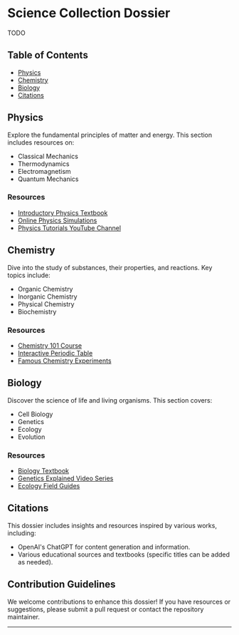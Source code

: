# Science Collection Dossier
TODO

## Table of Contents

- [Physics](#physics)
- [Chemistry](#chemistry)
- [Biology](#biology)
- [Citations](#citations)

## Physics

Explore the fundamental principles of matter and energy. This section includes resources on:

- Classical Mechanics
- Thermodynamics
- Electromagnetism
- Quantum Mechanics

### Resources
- [Introductory Physics Textbook](link)
- [Online Physics Simulations](link)
- [Physics Tutorials YouTube Channel](link)

## Chemistry

Dive into the study of substances, their properties, and reactions. Key topics include:

- Organic Chemistry
- Inorganic Chemistry
- Physical Chemistry
- Biochemistry

### Resources
- [Chemistry 101 Course](link)
- [Interactive Periodic Table](link)
- [Famous Chemistry Experiments](link)

## Biology

Discover the science of life and living organisms. This section covers:

- Cell Biology
- Genetics
- Ecology
- Evolution

### Resources
- [Biology Textbook](link)
- [Genetics Explained Video Series](link)
- [Ecology Field Guides](link)


## Citations

This dossier includes insights and resources inspired by various works, including:

- OpenAI's ChatGPT for content generation and information.
- Various educational sources and textbooks (specific titles can be added as needed).

## Contribution Guidelines

We welcome contributions to enhance this dossier! If you have resources or suggestions, please submit a pull request or contact the repository maintainer.

---
